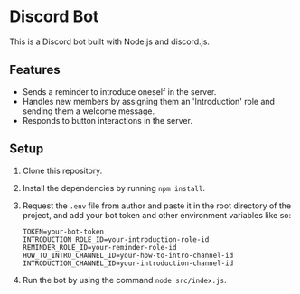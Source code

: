 # Discord Bot

This is a Discord bot built with Node.js and discord.js. 

## Features

- Sends a reminder to introduce oneself in the server.
- Handles new members by assigning them an 'Introduction' role and sending them a welcome message.
- Responds to button interactions in the server.

## Setup

1. Clone this repository.
2. Install the dependencies by running `npm install`.
3. Request the `.env` file from author and paste it in the root directory of the project, and add your bot token and other environment variables like so:

    ```env
    TOKEN=your-bot-token
    INTRODUCTION_ROLE_ID=your-introduction-role-id
    REMINDER_ROLE_ID=your-reminder-role-id
    HOW_TO_INTRO_CHANNEL_ID=your-how-to-intro-channel-id
    INTRODUCTION_CHANNEL_ID=your-introduction-channel-id
    ```

4. Run the bot by using the command `node src/index.js`.